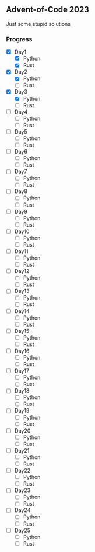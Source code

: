 ## Advent-of-Code 2023

Just some stupid solutions

### Progress

- [X] Day1
    - [X] Python
    - [X] Rust
- [X] Day2
    - [X] Python
    - [ ] Rust
- [X] Day3
    - [X] Python
    - [ ] Rust
- [ ] Day4
    - [ ] Python
    - [ ] Rust
- [ ] Day5
    - [ ] Python
    - [ ] Rust
- [ ] Day6
    - [ ] Python
    - [ ] Rust
- [ ] Day7
    - [ ] Python
    - [ ] Rust
- [ ] Day8
    - [ ] Python
    - [ ] Rust
- [ ] Day9
    - [ ] Python
    - [ ] Rust
- [ ] Day10
    - [ ] Python
    - [ ] Rust
- [ ] Day11
    - [ ] Python
    - [ ] Rust
- [ ] Day12
    - [ ] Python
    - [ ] Rust
- [ ] Day13
    - [ ] Python
    - [ ] Rust
- [ ] Day14
    - [ ] Python
    - [ ] Rust
- [ ] Day15
    - [ ] Python
    - [ ] Rust
- [ ] Day16
    - [ ] Python
    - [ ] Rust
- [ ] Day17
    - [ ] Python
    - [ ] Rust
- [ ] Day18
    - [ ] Python
    - [ ] Rust
- [ ] Day19
    - [ ] Python
    - [ ] Rust
- [ ] Day20
    - [ ] Python
    - [ ] Rust
- [ ] Day21
    - [ ] Python
    - [ ] Rust
- [ ] Day22
    - [ ] Python
    - [ ] Rust
- [ ] Day23
    - [ ] Python
    - [ ] Rust
- [ ] Day24
    - [ ] Python
    - [ ] Rust
- [ ] Day25
    - [ ] Python
    - [ ] Rust